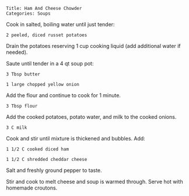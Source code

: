 ~~~ recipe-info
Title: Ham And Cheese Chowder
Categories: Soups
~~~

Cook in salted, boiling water until just tender:

~~~ recipe-ingredients
2 peeled, diced russet potatoes
~~~

Drain the potatoes reserving 1 cup cooking liquid (add additional water if needed).

Saute until tender in a 4 qt soup pot:

~~~ recipe-ingredients
3 Tbsp butter

1 large chopped yellow onion
~~~

Add the flour and continue to cook for 1 minute.

~~~ recipe-ingredients
3 Tbsp flour
~~~

Add the cooked potatoes, potato water, and milk to the cooked onions.

~~~ recipe-ingredients
3 C milk
~~~

Cook and stir until mixture is thickened and bubbles. Add:

~~~ recipe-ingredients
1 1/2 C cooked diced ham

1 1/2 C shredded cheddar cheese
~~~

Salt and freshly ground pepper to taste.

Stir and cook to melt cheese and soup is warmed through. Serve hot with homemade croutons.
